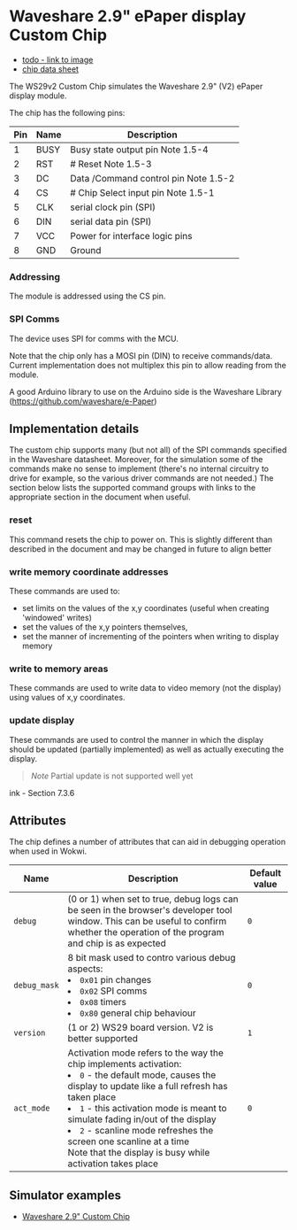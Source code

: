 
# Waveshare 2.9" ePaper display Custom Chip 

- [todo - link to image](./ws29v2.png)
- [chip data sheet](https://www.waveshare.com/w/upload/7/79/2.9inch-e-paper-v2-specification.pdf)

The WS29v2 Custom Chip simulates the Waveshare 2.9" (V2) ePaper display module. 

The chip has the following pins:

| Pin | Name | Description                                            |
| --- | ------------ | ------------------------------------------------------ |
| 1 | BUSY| Busy state output pin Note 1.5-4
| 2 | RST| # Reset Note 1.5-3
| 3 | DC | Data /Command control pin Note 1.5-2
| 4 | CS | # Chip Select input pin Note 1.5-1
| 5 | CLK | serial clock pin (SPI)
| 6 | DIN | serial data pin (SPI)
| 7 | VCC | Power for interface logic pins
| 8 | GND | Ground




### Addressing
The module is addressed using the CS pin. 
### SPI Comms 
The device uses SPI for comms with the MCU.

Note that the chip only has a MOSI pin (DIN) to receive commands/data. Current implementation 
does not multiplex this pin to allow reading from the module.

A good Arduino library to use on the Arduino side is the Waveshare Library (https://github.com/waveshare/e-Paper)


## Implementation details
The custom chip supports many (but not all) of the SPI commands specified in the Waveshare datasheet. Moreover, for the simulation some of the commands make no sense to implement (there's no internal circuitry to drive for example, so the various driver commands are not needed.)
The section below lists the supported command groups with links to the appropriate section in the document when useful.

### reset 
This command resets the chip to power on. This is slightly different than described in the 
document and may be changed in future to align better

### write memory coordinate addresses
These commands are used to:
- set limits on the values of the x,y coordinates (useful when creating 'windowed' writes) 
- set the values of the x,y pointers themselves, 
- set the manner of incrementing of the pointers when writing to display memory 

### write to memory areas
These commands are used to write data to video memory (not the display) using values of x,y coordinates. 

### update display
These commands are used to control the manner in which the display should be updated (partially implemented) as well as actually executing the display.

> *Note* Partial update is not supported well yet

ink - Section 7.3.6
## Attributes
The chip defines a number of attributes that can aid in debugging operation when used in Wokwi. 

| Name         | Description                                            | Default value             |
| ------------ | ------------------------------------------------------ | ------------------------- |
| `debug`   | (0 or 1) when set to true, debug logs can be seen in the browser's developer tool window. This can be useful to confirm whether the operation of the program and chip is as expected | `0` |
| `debug_mask`   | 8 bit mask used to contro various debug aspects:<br> <li> `0x01` pin changes<br> <li> `0x02` SPI comms <br> <li> `0x08` timers<br> <li> `0x80` general chip behaviour | `0` |
| `version`   | (1 or 2) WS29 board version. V2 is better supported | `1` |
| `act_mode`   | Activation mode refers to the way the chip implements activation:<br><li>`0` - the default mode, causes the display to update like a full refresh has taken place<br><li>`1` - this activation mode is meant to simulate fading in/out of the display<br><li>`2` - scanline mode refreshes the screen one scanline at a time<br>Note that the display is busy while activation takes place   | `0` |

## Simulator examples

- [Waveshare 2.9" Custom Chip](https://wokwi.com/projects/348856116302578258)
